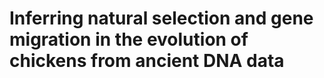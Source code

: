 # Inferring natural selection and gene migration in the evolution of chickens from ancient DNA data
